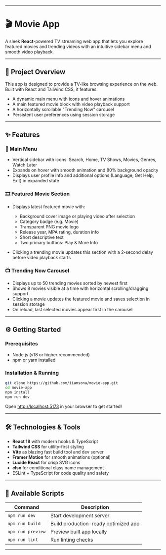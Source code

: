 
---

# 🎬 Movie App

A sleek **React**-powered TV streaming web app that lets you explore featured movies and trending videos with an intuitive sidebar menu and smooth video playback.

---

## 🚀 Project Overview

This app is designed to provide a TV-like browsing experience on the web. Built with React and Tailwind CSS, it features:

* A dynamic main menu with icons and hover animations
* A main featured movie block with video playback support
* A horizontally scrollable "Trending Now" carousel
* Persistent user preferences using session storage

---

## ✨ Features

### 🧭 Main Menu

* Vertical sidebar with icons: Search, Home, TV Shows, Movies, Genres, Watch Later
* Expands on hover with smooth animation and 80% background opacity
* Displays user profile info and additional options (Language, Get Help, Exit) in expanded state

### 🎞️ Featured Movie Section

* Displays latest featured movie with:

  * Background cover image or playing video after selection
  * Category badge (e.g. Movie)
  * Transparent PNG movie logo
  * Release year, MPA rating, duration info
  * Short descriptive text
  * Two primary buttons: Play & More Info
* Clicking a trending movie updates this section with a 2-second delay before video playback starts

### 📺 Trending Now Carousel

* Displays up to 50 trending movies sorted by newest first
* Shows 8 movies visible at a time with horizontal scrolling/dragging support
* Clicking a movie updates the featured movie and saves selection in session storage
* On reload, last selected movies appear first in the carousel

---

## ⚙️ Getting Started

### Prerequisites

* Node.js (v18 or higher recommended)
* npm or yarn installed

### Installation & Running

```bash
git clone https://github.com/iiamsona/movie-app.git
cd movie-app
npm install
npm run dev
```

Open [http://localhost:5173](http://localhost:5173) in your browser to get started!


---

## 🛠️ Technologies & Tools

* **React 19** with modern hooks & TypeScript
* **Tailwind CSS** for utility-first styling
* **Vite** as blazing fast build tool and dev server
* **Framer Motion** for smooth animations (optional)
* **Lucide React** for crisp SVG icons
* **clsx** for conditional class name management
* ESLint + TypeScript for code quality and safety

---

## 📜 Available Scripts

| Command           | Description                          |
| ----------------- | ------------------------------------ |
| `npm run dev`     | Start development server             |
| `npm run build`   | Build production-ready optimized app |
| `npm run preview` | Preview built app locally            |
| `npm run lint`    | Run linting checks                   |

---
